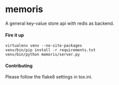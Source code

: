 # memoris
A general key-value store api with redis as backend. 

#### Fire it up
    virtualenv venv --no-site-packages
    venv/bin/pip install -r requirements.txt
    venv/bin/python memoris/server.py

#### Contributing
Please follow the flake8 settings in tox.ini.
